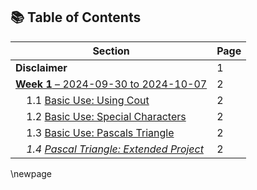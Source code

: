 ## 📚 Table of Contents

| **Section**                                                                 | **Page** |
|-----------------------------------------------------------------------------|----------|
| **Disclaimer**                                                              | 1        | 
| [**Week 1** – 2024-09-30 to 2024-10-07 ](#week-1-2024-09-30-to-2024-10-07) | 2        | 
| &nbsp;&nbsp;&nbsp;&nbsp;1.1 [Basic Use: Using Cout](#1--basic-use-using-cout) | 2        | 
| &nbsp;&nbsp;&nbsp;&nbsp;1.2 [Basic Use: Special Characters](#2--basic-use-special-characters) | 2        | 
| &nbsp;&nbsp;&nbsp;&nbsp;1.3 [Basic Use: Pascals Triangle](#3--basic-use-pascals-triangle) | 2        | 
| &nbsp;&nbsp;&nbsp;&nbsp;*1.4 [Pascal Triangle: Extended Project](#1--pascal-triangle-extended-project)* | 2        |

\newpage